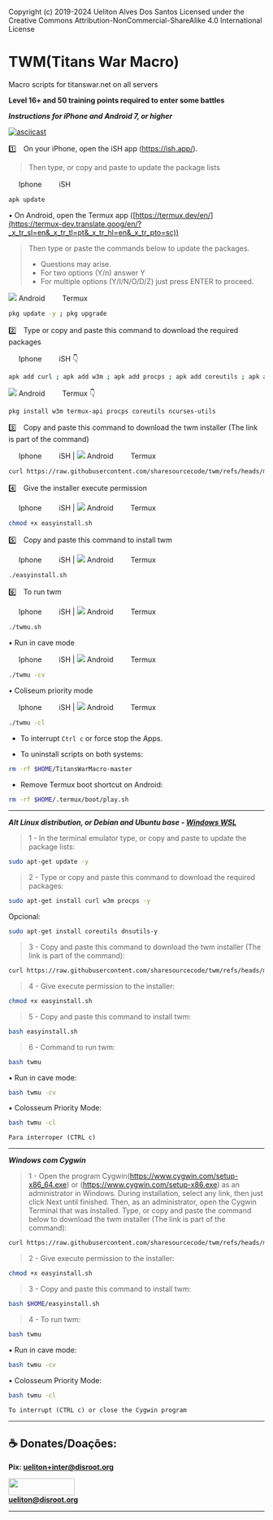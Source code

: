 Copyright (c) 2019-2024 Ueliton Alves Dos Santos
Licensed under the Creative Commons Attribution-NonCommercial-ShareAlike 4.0 International License
# TWM(Titans War Macro)
Macro scripts for titanswar.net on all servers


**Level 16+ and 50 training points required to enter some battles**

***Instructions for iPhone and Android 7, or higher***

[![asciicast](https://asciinema.org/a/5tjdRTdLSgCu1ciDKeBBVgUu0.svg)](https://tube.tchncs.de/w/5i2ELTdjbnhgAV2zMVACgM?start=13s&stop=17m10s&autoplay=1)

1️⃣　On your iPhone, open the iSH app (https://ish.app/).
> Then type, or copy and paste to update the package lists

<img src="https://www.apple.com/favicon.ico" height="16" width="16" /> Iphone　<img src=https://ish.app/assets/icon.png height="16" width="16"/> iSH
```bash
apk update
```
• On Android, open the Termux app ([https://termux.dev/en/](https://termux-dev.translate.goog/en/?_x_tr_sl=en&_x_tr_tl=pt&_x_tr_hl=en&_x_tr_pto=sc))
>Then type or paste the commands below to update the packages.
>* Questions may arise.
>* For two options (Y/n) answer Y
>* For multiple options (Y/I/N/O/D/Z) just press ENTER to proceed.

<img src="https://www.android.com/static/img/favicons/16.png" /> Android　<img src="https://cdn.fosstodon.org/accounts/avatars/108/640/704/836/321/085/original/0e9b031ff15a4c3d.png" height="16" width="16" /> Termux
```bash
pkg update -y ; pkg upgrade
```
2️⃣　Type or copy and paste this command to download the required packages

<img src="https://www.apple.com/favicon.ico" height="16" width="16" /> Iphone　<img src=https://ish.app/assets/icon.png height="16" width="16"/> iSH 👇
```bash
apk add curl ; apk add w3m ; apk add procps ; apk add coreutils ; apk add --no-cache tzdata
```
<img src="https://www.android.com/static/img/favicons/16.png" /> Android　<img src="https://cdn.fosstodon.org/accounts/avatars/108/640/704/836/321/085/original/0e9b031ff15a4c3d.png" height="16" width="16" /> Termux 👇
```bash
pkg install w3m termux-api procps coreutils ncurses-utils 
```
3️⃣　Copy and paste this command to download the twm installer (The link is part of the command)

<img src="https://www.apple.com/favicon.ico" height="16" width="16" /> Iphone　<img src=https://ish.app/assets/icon.png height="16" width="16" /> iSH | <img src="https://www.android.com/static/img/favicons/16.png" /> Android　<img src="https://cdn.fosstodon.org/accounts/avatars/108/640/704/836/321/085/original/0e9b031ff15a4c3d.png" height="16" width="16" /> Termux 
```bash
curl https://raw.githubusercontent.com/sharesourcecode/twm/refs/heads/master/easyinstall.sh -L -O
```
4️⃣　Give the installer execute permission

<img src="https://www.apple.com/favicon.ico" height="16" width="16" /> Iphone　<img src=https://ish.app/assets/icon.png height="16" width="16" /> iSH | <img src="https://www.android.com/static/img/favicons/16.png" /> Android　<img src="https://cdn.fosstodon.org/accounts/avatars/108/640/704/836/321/085/original/0e9b031ff15a4c3d.png" height="16" width="16" /> Termux
```bash
chmod +x easyinstall.sh
```

5️⃣　Copy and paste this command to install twm

<img src="https://www.apple.com/favicon.ico" height="16" width="16" /> Iphone　<img src=https://ish.app/assets/icon.png height="16" width="16" /> iSH | <img src="https://www.android.com/static/img/favicons/16.png" /> Android　<img src="https://cdn.fosstodon.org/accounts/avatars/108/640/704/836/321/085/original/0e9b031ff15a4c3d.png" height="16" width="16" /> Termux
```bash
./easyinstall.sh
```

6️⃣　To run twm

<img src="https://www.apple.com/favicon.ico" height="16" width="16" /> Iphone　<img src=https://ish.app/assets/icon.png height="16" width="16" /> iSH | <img src="https://www.android.com/static/img/favicons/16.png" /> Android　<img src="https://cdn.fosstodon.org/accounts/avatars/108/640/704/836/321/085/original/0e9b031ff15a4c3d.png" height="16" width="16" /> Termux
```bash
./twmu.sh
```

• Run in cave mode

<img src="https://www.apple.com/favicon.ico" height="16" width="16" /> Iphone　<img src=https://ish.app/assets/icon.png height="16" width="16" /> iSH | <img src="https://www.android.com/static/img/favicons/16.png" /> Android　<img src="https://cdn.fosstodon.org/accounts/avatars/108/640/704/836/321/085/original/0e9b031ff15a4c3d.png" height="16" width="16" /> Termux
```bash
./twmu -cv
```

• Coliseum priority mode

<img src="https://www.apple.com/favicon.ico" height="16" width="16" /> Iphone　<img src=https://ish.app/assets/icon.png height="16" width="16" /> iSH | <img src="https://www.android.com/static/img/favicons/16.png" /> Android　<img src="https://cdn.fosstodon.org/accounts/avatars/108/640/704/836/321/085/original/0e9b031ff15a4c3d.png" height="16" width="16" /> Termux

```bash
./twmu -cl
```

* To interrupt `Ctrl c` or force stop the Apps.

* To uninstall scripts on both systems:

```bash
rm -rf $HOME/TitansWarMacro-master
```

* Remove Termux boot shortcut on Android:

```bash
rm -rf $HOME/.termux/boot/play.sh
```
***
***Alt Linux distribution, or Debian and Ubuntu base - [Windows WSL](https://balta-io.translate.goog/blog/wsl?_x_tr_sl=pt&_x_tr_tl=en&_x_tr_hl=en&_x_tr_pto=wapp)***

>1 - In the terminal emulator type, or copy and paste to update the package lists:

```bash
sudo apt-get update -y
```

>2 - Type or copy and paste this command to download the required packages:

```bash
sudo apt-get install curl w3m procps -y
```

Opcional:
```bash
sudo apt-get install coreutils dnsutils-y
```

>3 - Copy and paste this command to download the twm installer (The link is part of the command):

```bash
curl https://raw.githubusercontent.com/sharesourcecode/twm/refs/heads/master/easyinstall.sh -L -O
```

>4 - Give execute permission to the installer:

```bash
chmod +x easyinstall.sh
```
>5 - Copy and paste this command to install twm:

```bash
bash easyinstall.sh
```

>6 - Command to run twm:

```bash
bash twmu
```

• Run in cave mode:

```bash
bash twmu -cv
```

• Colosseum Priority Mode:

```bash
bash twmu -cl
```

`Para interroper (CTRL c)`
***
***Windows com Cygwin***

>1 - Open the program Cygwin(https://www.cygwin.com/setup-x86_64.exe) or (https://www.cygwin.com/setup-x86.exe) as an administrator in Windows. During installation, select any link, then just click Next until finished. Then, as an administrator, open the Cygwin Terminal that was installed. Type, or copy and paste the command below to download the twm installer (The link is part of the command):

```bash
curl https://raw.githubusercontent.com/sharesourcecode/twm/refs/heads/master/easyinstall.sh -L -O
```

>2 - Give execute permission to the installer:

```bash
chmod +x easyinstall.sh
```
>3 - Copy and paste this command to install twm:

```bash
bash $HOME/easyinstall.sh
```

>4 - To run twm:

```bash
bash twmu
```

• Run in cave mode:

```bash
bash twmu -cv
```

• Colosseum Priority Mode:

```bash
bash twmu -cl
```

`To interrupt (CTRL c) or close the Cygwin program`

***

## **☕ Donates/Doações:**

**Pix: ueliton+inter@disroot.org** <br>

<img src="https://img.shields.io/badge/PayPal-00457C?style=for-the-badge&logo=paypal&logoColor=white" height="33" width="130" /><br>**ueliton@disroot.org** <br>

***
